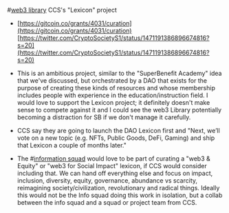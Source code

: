 #[web3 library](/notes/archive/clarity/Tags/web3%20library.md) 
CCS's "Lexicon" project
- [https://gitcoin.co/grants/4031/curation](https://gitcoin.co/grants/4031/curation)
[https://twitter.com/CryptoSocietyS1/status/1471191386896674816?s=20](https://twitter.com/CryptoSocietyS1/status/1471191386896674816?s=20)  
- This is an ambitious project, similar to the "SuperBenefit Academy" idea that we've discussed, but orchestrated by a DAO that exists for the purpose of creating these kinds of resources and whose membership includes people with experience in the education/instruction field. I would love to support the Lexicon project; it definitely doesn't make sense to compete against it and I could see the web3 Library potentially becoming a distraction for SB if we don't manage it carefully.

- CCS say they are going to launch the DAO Lexicon first and "Next, we’ll vote on a new topic (e.g. NFTs, Public Goods, DeFi, Gaming) and ship that Lexicon a couple of months later."

- The #[information squad](/notes/archive/clarity/Tags/information%20squad.md) would love to be part of curating a "web3 & Equity" or "web3 for Social Impact" lexicon, if CCS would consider including that. We can hand off everything else and focus on impact, inclusion, diversity, equity, governance, abundance vs scarcity, reimagining society/civilization, revolutionary and radical things. Ideally this would not be the Info squad doing this work in isolation, but a collab between the info squad and a squad or project team from CCS.
